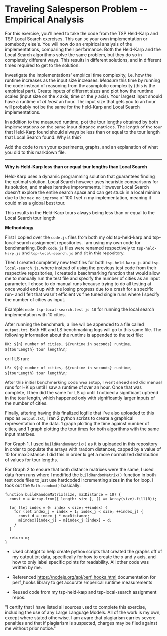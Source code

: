 # Traveling Salesperson Problem -- Empirical Analysis

For this exercise, you'll need to take the code from the TSP Held-Karp and TSP
Local Search exercises. This can be your own implementation or somebody else's.
You will now do an empirical analysis of the implementations, comparing their
performance. Both the Held-Karp and the Local Search algorithms solve the same
problem, but they do so in completely different ways. This results in different
solutions, and in different times required to get to the solution.

Investigate the implementations' empirical time complexity, i.e. how the runtime
increases as the input size increases. *Measure* this time by running the code
instead of reasoning from the asymptotic complexity (this is the empirical
part). Create inputs of different sizes and plot how the runtime scales (input
size on the $x$ axis, time on the $y$ axis). Your largest input should have a
runtime of *at least* an hour. The input size that gets you to an hour will
probably not be the same for the Held-Karp and Local Search implementations.

In addition to the measured runtime, plot the tour lengths obtained by both
implementations on the same input distance matrices. The length of the tour that
Held-Karp found should always be less than or equal to the tour length that
Local Search found. Why is this?

Add the code to run your experiments, graphs, and an explanation of what you did
to this markdown file.

<hr>

<b>Why is Held-Karp less than or equal tour lengths than Local Search</b>

Held-Karp uses a dynamic programming solution that guarantees finding the optimal solution.
Local Search however uses heuristic comparisons for its solution, and makes iterative improvements. However Local Search doesn't explore the entire search space and can get stuck in a local minima due to the `max_no_improve` of 100 I set in my implementation, meaning it could miss a global best tour.

This results in the Held-Karp tours always being less than or equal to the Local Search tour length

<b>Methodology</b>

First I copied over the `code.js` files from both my old tsp-held-karp and tsp-local-search assignment repositories. I am using my own code for benchmarking. Both `code.js` files were renamed respectively to `tsp-held-karp.js` and `tsp-local-search.js` and sit in this repository.

Then I created completely new test files for both `tsp-held-karp.js` and `tsp-local-search.js`, where instead of using the previous test code from their respective repositories, I created a benchmarking function that would allow me to manually run the test file and specify the number of cities as an input parameter. I chose to do manual runs because trying to do all testing at once would end up with me losing
progress due to a crash for a specific run- and I felt that wasn't efficient vs fine tuned single runs where I specify the number of cities as input.

Example: `node tsp-local-search.test.js 10` for running the local search implementation with 10 cities.

After running the benchmark, a line will be appended to a file called `output.txt`. Both HK and LS benchmarking logs will go to this same file. The following information about the runtime is appended to the text file:

`HK: ${n} number of cities, ${runtime in seconds} runtime, ${tourLength} tour length\n`;

or if LS run:

`LS: ${n} number of cities, ${runtime in seconds} runtime, ${tourLength} tour length\n`;

After this initial benchmarking code was setup, I went ahead and did manual runs for HK up until I saw a runtime of over an hour. Once that was complete, I then did the same for LS up until I noticed a significant uptrend in the tour length, which happened only with significantly larger inputs of the number of cities.

Finally, aftering having this finalized logfile that I've also uploaded to this repo as `output.txt`, I ran 2 python scripts to create a graphical representation of the data. 1 graph plotting the time against number of cities, and 1 graph plotting the tour times for both algorithms with the same input matrixes.

For Graph 1, I used `buildRandomMatrix()` as it is uploaded in this repository in order to populate the arrays with random distances, capped by a value of 10 for maxDistance. I did this in order to get a more normalized distribution of values for tour lengths.

For Graph 2 to ensure that both distance matrixes were the same, I used data from runs where I modified the `buildRandomMatrix()` function in both test code files to just use hardcoded incrementing sizes in the for loop. I took out the `Math.random()` basically:
```
function buildRandomMatrix(size, maxDistance = 10) {
  const m = Array.from({ length: size }, () => Array(size).fill(0));

  for (let index = 0; index < size; ++index) {
    for (let index_j = index + 1; index_j < size; ++index_j) {
      const d = index_j * maxDistance;
      m[index][index_j] = m[index_j][index] = d;
    }
  }

  return m;
}
```

- Used chatgpt to help create python scripts that created the graphs off of my output.txt data, specifically for how to create the x and y axis, and how to only label specific points for readability. All other code was written by me.

- Referenced https://nodejs.org/api/perf_hooks.html documentation for perf_hooks library to get
accurate emperical runtime measurements

- Reused code from my tsp-held-karp and tsp-local-search assignment repos.

"I certify that I have listed all sources used to complete this exercise, including the use of any Large Language Models. All of the work is my own, except where stated otherwise. I am aware that plagiarism carries severe penalties and that if plagiarism is suspected, charges may be filed against me without prior notice."